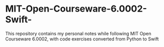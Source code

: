 # MIT-Open-Courseware-6.0002-Swift-
This repository contains my personal notes while following MIT Open Courseware 6.0002, with code exercises converted from Python to Swift
